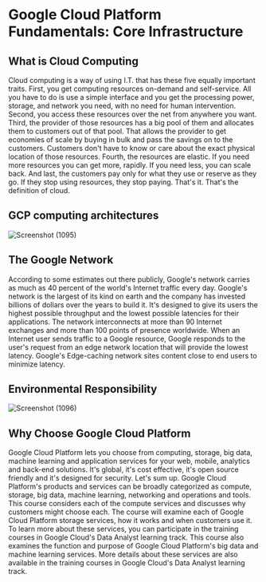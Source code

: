 # Google Cloud Platform Fundamentals: Core Infrastructure

## What is Cloud Computing

Cloud computing is a way of using I.T. that has these five equally important traits. First, you get computing resources on-demand and self-service. All you have to do is use a simple interface and you get the processing power, storage, and network you need, with no need for human intervention. Second, you access these resources over the net from anywhere you want. Third, the provider of those resources has a big pool of them and allocates them to customers out of that pool. That allows the provider to get economies of scale by buying in bulk and pass the savings on to the customers. Customers don't have to know or care about the exact physical location of those resources. Fourth, the resources are elastic. If you need more resources you can get more, rapidly. If you need less, you can scale back. And last, the customers pay only for what they use or reserve as they go. If they stop using resources, they stop paying. That's it. That's the definition of cloud.

## GCP computing architectures

![Screenshot (1095)](https://user-images.githubusercontent.com/46487696/104838175-3bd99a80-58df-11eb-9f3d-9d787febd28c.png)

## The Google Network

According to some estimates out there publicly, Google's network carries as much as 40 percent of the world's Internet traffic every day. Google's network is the largest of its kind on earth and the company has invested billions of dollars over the years to build it. It's designed to give its users the highest possible throughput and the lowest possible latencies for their applications. The network interconnects at more than 90 Internet exchanges and more than 100 points of presence worldwide. When an Internet user sends traffic to a Google resource, Google responds to the user's request from an edge network location that will provide the lowest latency. Google's Edge-caching network sites content close to end users to minimize latency.

## Environmental Responsibility

![Screenshot (1096)](https://user-images.githubusercontent.com/46487696/104838267-ddf98280-58df-11eb-9653-32d36dd3c8c8.png)

## Why Choose Google Cloud Platform

Google Cloud Platform lets you choose from computing, storage, big data, machine learning and application services for your web, mobile, analytics and back-end solutions. It's global, it's cost effective, it's open source friendly and it's designed for security. Let's sum up. Google Cloud Platform's products and services can be broadly categorized as compute, storage, big data, machine learning, networking and operations and tools. This course considers each of the compute services and discusses why customers might choose each. The course will examine each of Google Cloud Platform storage services, how it works and when customers use it. To learn more about these services, you can participate in the training courses in Google Cloud's Data Analyst learning track. This course also examines the function and purpose of Google Cloud Platform's big data and machine learning services. More details about these services are also available in the training courses in Google Cloud's Data Analyst learning track.

